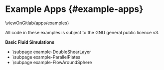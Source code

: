 # Example Apps {#example-apps}

\viewOnGitlab{apps/examples}

All code in these examples is subject to the GNU general public licence v3.

**Basic Fluid Simulations**

 - \subpage example-DoubleShearLayer 
 - \subpage example-ParallelPlates
 - \subpage example-FlowAroundSphere

